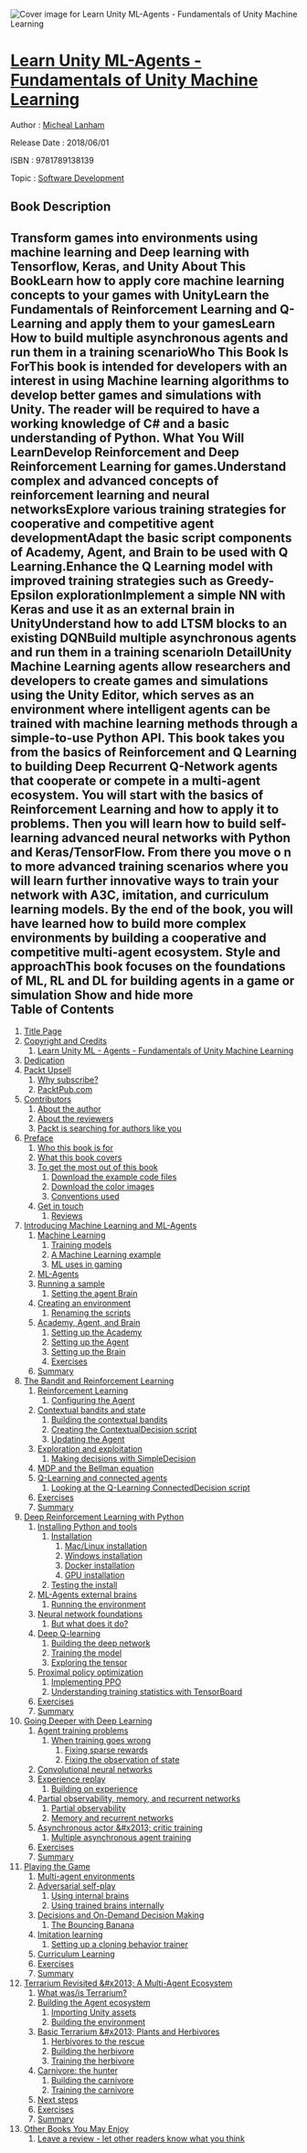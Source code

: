 ![Cover image for Learn Unity ML-Agents - Fundamentals of Unity Machine Learning](https://imgdetail.ebookreading.net/cover/cover/20200215/EB9781789138139.jpg)

[Learn Unity ML-Agents - Fundamentals of Unity Machine Learning](https://ebookreading.net/view/book/Learn+Unity+ML-Agents+-+Fundamentals+of+Unity+Machine+Learning-EB9781789138139_1.html "Learn Unity ML-Agents - Fundamentals of Unity Machine Learning")
====================================================================================================================

Author : [Micheal Lanham](https://ebookreading.net/search/author/Micheal+Lanham)

Release Date : 2018/06/01

ISBN : 9781789138139

Topic : [Software Development](https://ebookreading.net/search/category/software-development)

Book Description
-----------------

 Transform games into environments using machine learning and Deep learning with Tensorflow, Keras, and Unity
About This BookLearn how to apply core machine learning concepts to your games with UnityLearn the Fundamentals of Reinforcement Learning and Q-Learning and apply them to your gamesLearn How to build multiple asynchronous agents and run them in a training scenarioWho This Book Is ForThis book is intended for developers with an interest in using Machine learning algorithms to develop better games and simulations with Unity.
The reader will be required to have a working knowledge of C# and a basic understanding of Python.
What You Will LearnDevelop Reinforcement and Deep Reinforcement Learning for games.Understand complex and advanced concepts of reinforcement learning and neural networksExplore various training strategies for cooperative and competitive agent developmentAdapt the basic script components of Academy, Agent, and Brain to be used with Q Learning.Enhance the Q Learning model with improved training strategies such as Greedy-Epsilon explorationImplement a simple NN with Keras and use it as an external brain in UnityUnderstand how to add LTSM blocks to an existing DQNBuild multiple asynchronous agents and run them in a training scenarioIn DetailUnity Machine Learning agents allow researchers and developers to create games and simulations using the Unity Editor, which serves as an environment where intelligent agents can be trained with machine learning methods through a simple-to-use Python API.
This book takes you from the basics of Reinforcement and Q Learning to building Deep Recurrent Q-Network agents that cooperate or compete in a multi-agent ecosystem. You will start with the basics of Reinforcement Learning and how to apply it to problems. Then you will learn how to build self-learning advanced neural networks with Python and Keras/TensorFlow. From there you move o n to more advanced training scenarios where you will learn further innovative ways to train your network with A3C, imitation, and curriculum learning models. By the end of the book, you will have learned how to build more complex environments by building a cooperative and competitive multi-agent ecosystem.
Style and approachThis book focuses on the foundations of ML, RL and DL for building agents in a game or simulation
        Show and hide more                
Table of Contents
-----------------

1. [Title Page](https://ebookreading.net/view/book/Learn+Unity+ML-Agents+-+Fundamentals+of+Unity+Machine+Learning-EB9781789138139_2.html)
1. [Copyright and Credits](https://ebookreading.net/view/book/Learn+Unity+ML-Agents+-+Fundamentals+of+Unity+Machine+Learning-EB9781789138139_3.html)
    1. [Learn Unity ML - Agents - Fundamentals of Unity Machine Learning](https://ebookreading.net/view/book/Learn+Unity+ML-Agents+-+Fundamentals+of+Unity+Machine+Learning-EB9781789138139_4.html)
1. [Dedication](https://ebookreading.net/view/book/Learn+Unity+ML-Agents+-+Fundamentals+of+Unity+Machine+Learning-EB9781789138139_5.html)
1. [Packt Upsell](https://ebookreading.net/view/book/Learn+Unity+ML-Agents+-+Fundamentals+of+Unity+Machine+Learning-EB9781789138139_6.html)
    1. [Why subscribe?](https://ebookreading.net/view/book/Learn+Unity+ML-Agents+-+Fundamentals+of+Unity+Machine+Learning-EB9781789138139_7.html)
    1. [PacktPub.com](https://ebookreading.net/view/book/Learn+Unity+ML-Agents+-+Fundamentals+of+Unity+Machine+Learning-EB9781789138139_8.html)
1. [Contributors](https://ebookreading.net/view/book/Learn+Unity+ML-Agents+-+Fundamentals+of+Unity+Machine+Learning-EB9781789138139_9.html)
    1. [About the author](https://ebookreading.net/view/book/Learn+Unity+ML-Agents+-+Fundamentals+of+Unity+Machine+Learning-EB9781789138139_10.html)
    1. [About the reviewers](https://ebookreading.net/view/book/Learn+Unity+ML-Agents+-+Fundamentals+of+Unity+Machine+Learning-EB9781789138139_11.html)
    1. [Packt is searching for authors like you](https://ebookreading.net/view/book/Learn+Unity+ML-Agents+-+Fundamentals+of+Unity+Machine+Learning-EB9781789138139_12.html)
1. [Preface](https://ebookreading.net/view/book/Learn+Unity+ML-Agents+-+Fundamentals+of+Unity+Machine+Learning-EB9781789138139_14.html)
    1. [Who this book is for](https://ebookreading.net/view/book/Learn+Unity+ML-Agents+-+Fundamentals+of+Unity+Machine+Learning-EB9781789138139_15.html)
    1. [What this book covers](https://ebookreading.net/view/book/Learn+Unity+ML-Agents+-+Fundamentals+of+Unity+Machine+Learning-EB9781789138139_16.html)
    1. [To get the most out of this book](https://ebookreading.net/view/book/Learn+Unity+ML-Agents+-+Fundamentals+of+Unity+Machine+Learning-EB9781789138139_17.html)
        1. [Download the example code files](https://ebookreading.net/view/book/Learn+Unity+ML-Agents+-+Fundamentals+of+Unity+Machine+Learning-EB9781789138139_18.html)
        1. [Download the color images](https://ebookreading.net/view/book/Learn+Unity+ML-Agents+-+Fundamentals+of+Unity+Machine+Learning-EB9781789138139_19.html)
        1. [Conventions used](https://ebookreading.net/view/book/Learn+Unity+ML-Agents+-+Fundamentals+of+Unity+Machine+Learning-EB9781789138139_20.html)
    1. [Get in touch](https://ebookreading.net/view/book/Learn+Unity+ML-Agents+-+Fundamentals+of+Unity+Machine+Learning-EB9781789138139_21.html)
        1. [Reviews](https://ebookreading.net/view/book/Learn+Unity+ML-Agents+-+Fundamentals+of+Unity+Machine+Learning-EB9781789138139_22.html)
1. [Introducing Machine Learning and ML-Agents](https://ebookreading.net/view/book/Learn+Unity+ML-Agents+-+Fundamentals+of+Unity+Machine+Learning-EB9781789138139_23.html)
    1. [Machine Learning](https://ebookreading.net/view/book/Learn+Unity+ML-Agents+-+Fundamentals+of+Unity+Machine+Learning-EB9781789138139_24.html)
        1. [Training models](https://ebookreading.net/view/book/Learn+Unity+ML-Agents+-+Fundamentals+of+Unity+Machine+Learning-EB9781789138139_25.html)
        1. [A Machine Learning example](https://ebookreading.net/view/book/Learn+Unity+ML-Agents+-+Fundamentals+of+Unity+Machine+Learning-EB9781789138139_26.html)
        1. [ML uses in gaming](https://ebookreading.net/view/book/Learn+Unity+ML-Agents+-+Fundamentals+of+Unity+Machine+Learning-EB9781789138139_27.html)
    1. [ML-Agents](https://ebookreading.net/view/book/Learn+Unity+ML-Agents+-+Fundamentals+of+Unity+Machine+Learning-EB9781789138139_28.html)
    1. [Running a sample](https://ebookreading.net/view/book/Learn+Unity+ML-Agents+-+Fundamentals+of+Unity+Machine+Learning-EB9781789138139_29.html)
        1. [Setting the agent Brain](https://ebookreading.net/view/book/Learn+Unity+ML-Agents+-+Fundamentals+of+Unity+Machine+Learning-EB9781789138139_30.html)
    1. [Creating an environment](https://ebookreading.net/view/book/Learn+Unity+ML-Agents+-+Fundamentals+of+Unity+Machine+Learning-EB9781789138139_31.html)
        1. [Renaming the scripts](https://ebookreading.net/view/book/Learn+Unity+ML-Agents+-+Fundamentals+of+Unity+Machine+Learning-EB9781789138139_32.html)
    1. [Academy, Agent, and Brain](https://ebookreading.net/view/book/Learn+Unity+ML-Agents+-+Fundamentals+of+Unity+Machine+Learning-EB9781789138139_33.html)
        1. [Setting up the Academy](https://ebookreading.net/view/book/Learn+Unity+ML-Agents+-+Fundamentals+of+Unity+Machine+Learning-EB9781789138139_34.html)
        1. [Setting up the Agent](https://ebookreading.net/view/book/Learn+Unity+ML-Agents+-+Fundamentals+of+Unity+Machine+Learning-EB9781789138139_35.html)
        1. [Setting up the Brain](https://ebookreading.net/view/book/Learn+Unity+ML-Agents+-+Fundamentals+of+Unity+Machine+Learning-EB9781789138139_36.html)
        1. [Exercises](https://ebookreading.net/view/book/Learn+Unity+ML-Agents+-+Fundamentals+of+Unity+Machine+Learning-EB9781789138139_37.html)
    1. [Summary](https://ebookreading.net/view/book/Learn+Unity+ML-Agents+-+Fundamentals+of+Unity+Machine+Learning-EB9781789138139_38.html)
1. [The Bandit and Reinforcement Learning](https://ebookreading.net/view/book/Learn+Unity+ML-Agents+-+Fundamentals+of+Unity+Machine+Learning-EB9781789138139_39.html)
    1. [Reinforcement Learning](https://ebookreading.net/view/book/Learn+Unity+ML-Agents+-+Fundamentals+of+Unity+Machine+Learning-EB9781789138139_40.html)
        1. [Configuring the Agent](https://ebookreading.net/view/book/Learn+Unity+ML-Agents+-+Fundamentals+of+Unity+Machine+Learning-EB9781789138139_41.html)
    1. [Contextual bandits and state](https://ebookreading.net/view/book/Learn+Unity+ML-Agents+-+Fundamentals+of+Unity+Machine+Learning-EB9781789138139_42.html)
        1. [Building the contextual bandits](https://ebookreading.net/view/book/Learn+Unity+ML-Agents+-+Fundamentals+of+Unity+Machine+Learning-EB9781789138139_43.html)
        1. [Creating the ContextualDecision script](https://ebookreading.net/view/book/Learn+Unity+ML-Agents+-+Fundamentals+of+Unity+Machine+Learning-EB9781789138139_44.html)
        1. [Updating the Agent](https://ebookreading.net/view/book/Learn+Unity+ML-Agents+-+Fundamentals+of+Unity+Machine+Learning-EB9781789138139_45.html)
    1. [Exploration and exploitation](https://ebookreading.net/view/book/Learn+Unity+ML-Agents+-+Fundamentals+of+Unity+Machine+Learning-EB9781789138139_46.html)
        1. [Making decisions with SimpleDecision](https://ebookreading.net/view/book/Learn+Unity+ML-Agents+-+Fundamentals+of+Unity+Machine+Learning-EB9781789138139_47.html)
    1. [MDP and the Bellman equation](https://ebookreading.net/view/book/Learn+Unity+ML-Agents+-+Fundamentals+of+Unity+Machine+Learning-EB9781789138139_48.html)
    1. [Q-Learning and connected agents](https://ebookreading.net/view/book/Learn+Unity+ML-Agents+-+Fundamentals+of+Unity+Machine+Learning-EB9781789138139_49.html)
        1. [Looking at the Q-Learning ConnectedDecision script](https://ebookreading.net/view/book/Learn+Unity+ML-Agents+-+Fundamentals+of+Unity+Machine+Learning-EB9781789138139_50.html)
    1. [Exercises](https://ebookreading.net/view/book/Learn+Unity+ML-Agents+-+Fundamentals+of+Unity+Machine+Learning-EB9781789138139_51.html)
    1. [Summary](https://ebookreading.net/view/book/Learn+Unity+ML-Agents+-+Fundamentals+of+Unity+Machine+Learning-EB9781789138139_52.html)
1. [Deep Reinforcement Learning with Python](https://ebookreading.net/view/book/Learn+Unity+ML-Agents+-+Fundamentals+of+Unity+Machine+Learning-EB9781789138139_53.html)
    1. [Installing Python and tools](https://ebookreading.net/view/book/Learn+Unity+ML-Agents+-+Fundamentals+of+Unity+Machine+Learning-EB9781789138139_54.html)
        1. [Installation](https://ebookreading.net/view/book/Learn+Unity+ML-Agents+-+Fundamentals+of+Unity+Machine+Learning-EB9781789138139_55.html)
            1. [Mac/Linux installation](https://ebookreading.net/view/book/Learn+Unity+ML-Agents+-+Fundamentals+of+Unity+Machine+Learning-EB9781789138139_56.html)
            1. [Windows installation](https://ebookreading.net/view/book/Learn+Unity+ML-Agents+-+Fundamentals+of+Unity+Machine+Learning-EB9781789138139_57.html)
            1. [Docker installation](https://ebookreading.net/view/book/Learn+Unity+ML-Agents+-+Fundamentals+of+Unity+Machine+Learning-EB9781789138139_58.html)
            1. [GPU installation](https://ebookreading.net/view/book/Learn+Unity+ML-Agents+-+Fundamentals+of+Unity+Machine+Learning-EB9781789138139_59.html)
        1. [Testing the install](https://ebookreading.net/view/book/Learn+Unity+ML-Agents+-+Fundamentals+of+Unity+Machine+Learning-EB9781789138139_60.html)
    1. [ML-Agents external brains](https://ebookreading.net/view/book/Learn+Unity+ML-Agents+-+Fundamentals+of+Unity+Machine+Learning-EB9781789138139_61.html)
        1. [Running the environment](https://ebookreading.net/view/book/Learn+Unity+ML-Agents+-+Fundamentals+of+Unity+Machine+Learning-EB9781789138139_62.html)
    1. [Neural network foundations](https://ebookreading.net/view/book/Learn+Unity+ML-Agents+-+Fundamentals+of+Unity+Machine+Learning-EB9781789138139_63.html)
        1. [But what does it do?](https://ebookreading.net/view/book/Learn+Unity+ML-Agents+-+Fundamentals+of+Unity+Machine+Learning-EB9781789138139_64.html)
    1. [Deep Q-learning](https://ebookreading.net/view/book/Learn+Unity+ML-Agents+-+Fundamentals+of+Unity+Machine+Learning-EB9781789138139_65.html)
        1. [Building the deep network](https://ebookreading.net/view/book/Learn+Unity+ML-Agents+-+Fundamentals+of+Unity+Machine+Learning-EB9781789138139_66.html)
        1. [Training the model](https://ebookreading.net/view/book/Learn+Unity+ML-Agents+-+Fundamentals+of+Unity+Machine+Learning-EB9781789138139_67.html)
        1. [Exploring the tensor](https://ebookreading.net/view/book/Learn+Unity+ML-Agents+-+Fundamentals+of+Unity+Machine+Learning-EB9781789138139_68.html)
    1. [Proximal policy optimization](https://ebookreading.net/view/book/Learn+Unity+ML-Agents+-+Fundamentals+of+Unity+Machine+Learning-EB9781789138139_69.html)
        1. [Implementing PPO](https://ebookreading.net/view/book/Learn+Unity+ML-Agents+-+Fundamentals+of+Unity+Machine+Learning-EB9781789138139_70.html)
        1. [Understanding training statistics with TensorBoard](https://ebookreading.net/view/book/Learn+Unity+ML-Agents+-+Fundamentals+of+Unity+Machine+Learning-EB9781789138139_71.html)
    1. [Exercises](https://ebookreading.net/view/book/Learn+Unity+ML-Agents+-+Fundamentals+of+Unity+Machine+Learning-EB9781789138139_72.html)
    1. [Summary](https://ebookreading.net/view/book/Learn+Unity+ML-Agents+-+Fundamentals+of+Unity+Machine+Learning-EB9781789138139_73.html)
1. [Going Deeper with Deep Learning](https://ebookreading.net/view/book/Learn+Unity+ML-Agents+-+Fundamentals+of+Unity+Machine+Learning-EB9781789138139_74.html)
    1. [Agent training problems](https://ebookreading.net/view/book/Learn+Unity+ML-Agents+-+Fundamentals+of+Unity+Machine+Learning-EB9781789138139_75.html)
        1. [When training goes wrong](https://ebookreading.net/view/book/Learn+Unity+ML-Agents+-+Fundamentals+of+Unity+Machine+Learning-EB9781789138139_76.html)
            1. [Fixing sparse rewards](https://ebookreading.net/view/book/Learn+Unity+ML-Agents+-+Fundamentals+of+Unity+Machine+Learning-EB9781789138139_77.html)
            1. [Fixing the observation of state](https://ebookreading.net/view/book/Learn+Unity+ML-Agents+-+Fundamentals+of+Unity+Machine+Learning-EB9781789138139_78.html)
    1. [Convolutional neural networks](https://ebookreading.net/view/book/Learn+Unity+ML-Agents+-+Fundamentals+of+Unity+Machine+Learning-EB9781789138139_79.html)
    1. [Experience replay](https://ebookreading.net/view/book/Learn+Unity+ML-Agents+-+Fundamentals+of+Unity+Machine+Learning-EB9781789138139_80.html)
        1. [Building on experience](https://ebookreading.net/view/book/Learn+Unity+ML-Agents+-+Fundamentals+of+Unity+Machine+Learning-EB9781789138139_81.html)
    1. [Partial observability, memory, and recurrent networks](https://ebookreading.net/view/book/Learn+Unity+ML-Agents+-+Fundamentals+of+Unity+Machine+Learning-EB9781789138139_82.html)
        1. [Partial observability](https://ebookreading.net/view/book/Learn+Unity+ML-Agents+-+Fundamentals+of+Unity+Machine+Learning-EB9781789138139_83.html)
        1. [Memory and recurrent networks](https://ebookreading.net/view/book/Learn+Unity+ML-Agents+-+Fundamentals+of+Unity+Machine+Learning-EB9781789138139_84.html)
    1. [Asynchronous actor &amp;#x2013; critic training](https://ebookreading.net/view/book/Learn+Unity+ML-Agents+-+Fundamentals+of+Unity+Machine+Learning-EB9781789138139_85.html)
        1. [Multiple asynchronous agent training](https://ebookreading.net/view/book/Learn+Unity+ML-Agents+-+Fundamentals+of+Unity+Machine+Learning-EB9781789138139_86.html)
    1. [Exercises](https://ebookreading.net/view/book/Learn+Unity+ML-Agents+-+Fundamentals+of+Unity+Machine+Learning-EB9781789138139_87.html)
    1. [Summary](https://ebookreading.net/view/book/Learn+Unity+ML-Agents+-+Fundamentals+of+Unity+Machine+Learning-EB9781789138139_88.html)
1. [Playing the Game](https://ebookreading.net/view/book/Learn+Unity+ML-Agents+-+Fundamentals+of+Unity+Machine+Learning-EB9781789138139_89.html)
    1. [Multi-agent environments](https://ebookreading.net/view/book/Learn+Unity+ML-Agents+-+Fundamentals+of+Unity+Machine+Learning-EB9781789138139_90.html)
    1. [Adversarial self-play](https://ebookreading.net/view/book/Learn+Unity+ML-Agents+-+Fundamentals+of+Unity+Machine+Learning-EB9781789138139_91.html)
        1. [Using internal brains](https://ebookreading.net/view/book/Learn+Unity+ML-Agents+-+Fundamentals+of+Unity+Machine+Learning-EB9781789138139_92.html)
        1. [Using trained brains internally](https://ebookreading.net/view/book/Learn+Unity+ML-Agents+-+Fundamentals+of+Unity+Machine+Learning-EB9781789138139_93.html)
    1. [Decisions and On-Demand Decision Making](https://ebookreading.net/view/book/Learn+Unity+ML-Agents+-+Fundamentals+of+Unity+Machine+Learning-EB9781789138139_94.html)
        1. [The Bouncing Banana](https://ebookreading.net/view/book/Learn+Unity+ML-Agents+-+Fundamentals+of+Unity+Machine+Learning-EB9781789138139_95.html)
    1. [Imitation learning](https://ebookreading.net/view/book/Learn+Unity+ML-Agents+-+Fundamentals+of+Unity+Machine+Learning-EB9781789138139_96.html)
        1. [Setting up a cloning behavior trainer](https://ebookreading.net/view/book/Learn+Unity+ML-Agents+-+Fundamentals+of+Unity+Machine+Learning-EB9781789138139_97.html)
    1. [Curriculum Learning](https://ebookreading.net/view/book/Learn+Unity+ML-Agents+-+Fundamentals+of+Unity+Machine+Learning-EB9781789138139_98.html)
    1. [Exercises](https://ebookreading.net/view/book/Learn+Unity+ML-Agents+-+Fundamentals+of+Unity+Machine+Learning-EB9781789138139_99.html)
    1. [Summary](https://ebookreading.net/view/book/Learn+Unity+ML-Agents+-+Fundamentals+of+Unity+Machine+Learning-EB9781789138139_100.html)
1. [Terrarium Revisited &amp;#x2013; A Multi-Agent Ecosystem](https://ebookreading.net/view/book/Learn+Unity+ML-Agents+-+Fundamentals+of+Unity+Machine+Learning-EB9781789138139_101.html)
    1. [What was/is Terrarium?](https://ebookreading.net/view/book/Learn+Unity+ML-Agents+-+Fundamentals+of+Unity+Machine+Learning-EB9781789138139_102.html)
    1. [Building the Agent ecosystem](https://ebookreading.net/view/book/Learn+Unity+ML-Agents+-+Fundamentals+of+Unity+Machine+Learning-EB9781789138139_103.html)
        1. [Importing Unity assets](https://ebookreading.net/view/book/Learn+Unity+ML-Agents+-+Fundamentals+of+Unity+Machine+Learning-EB9781789138139_104.html)
        1. [Building the environment](https://ebookreading.net/view/book/Learn+Unity+ML-Agents+-+Fundamentals+of+Unity+Machine+Learning-EB9781789138139_105.html)
    1. [Basic Terrarium &amp;#x2013; Plants and Herbivores](https://ebookreading.net/view/book/Learn+Unity+ML-Agents+-+Fundamentals+of+Unity+Machine+Learning-EB9781789138139_106.html)
        1. [Herbivores to the rescue](https://ebookreading.net/view/book/Learn+Unity+ML-Agents+-+Fundamentals+of+Unity+Machine+Learning-EB9781789138139_107.html)
        1. [Building the herbivore](https://ebookreading.net/view/book/Learn+Unity+ML-Agents+-+Fundamentals+of+Unity+Machine+Learning-EB9781789138139_108.html)
        1. [Training the herbivore](https://ebookreading.net/view/book/Learn+Unity+ML-Agents+-+Fundamentals+of+Unity+Machine+Learning-EB9781789138139_109.html)
    1. [Carnivore: the hunter](https://ebookreading.net/view/book/Learn+Unity+ML-Agents+-+Fundamentals+of+Unity+Machine+Learning-EB9781789138139_110.html)
        1. [Building the carnivore](https://ebookreading.net/view/book/Learn+Unity+ML-Agents+-+Fundamentals+of+Unity+Machine+Learning-EB9781789138139_111.html)
        1. [Training the carnivore](https://ebookreading.net/view/book/Learn+Unity+ML-Agents+-+Fundamentals+of+Unity+Machine+Learning-EB9781789138139_112.html)
    1. [Next steps](https://ebookreading.net/view/book/Learn+Unity+ML-Agents+-+Fundamentals+of+Unity+Machine+Learning-EB9781789138139_113.html)
    1. [Exercises](https://ebookreading.net/view/book/Learn+Unity+ML-Agents+-+Fundamentals+of+Unity+Machine+Learning-EB9781789138139_114.html)
    1. [Summary](https://ebookreading.net/view/book/Learn+Unity+ML-Agents+-+Fundamentals+of+Unity+Machine+Learning-EB9781789138139_115.html)
1. [Other Books You May Enjoy](https://ebookreading.net/view/book/Learn+Unity+ML-Agents+-+Fundamentals+of+Unity+Machine+Learning-EB9781789138139_116.html)
    1. [Leave a review - let other readers know what you think](https://ebookreading.net/view/book/Learn+Unity+ML-Agents+-+Fundamentals+of+Unity+Machine+Learning-EB9781789138139_117.html)
